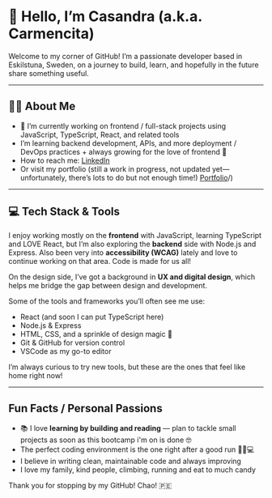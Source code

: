 # 👋 Hello, I’m Casandra (a.k.a. Carmencita)

Welcome to my corner of GitHub! I’m a passionate developer based in Eskilstuna, Sweden, on a journey to build, learn, and hopefully in the future share something useful.

---

## 👸🏽 About Me

- 👋 I’m currently working on frontend / full-stack projects using JavaScript, TypeScript, React, and related tools  
- I’m learning backend development, APIs, and more deployment / DevOps practices + always growing for the love of frontend 🌱
- How to reach me: [LinkedIn](https://www.linkedin.com/in/casandra-gustafsson/) 
- Or visit my portfolio (still a work in progress, not updated yet—unfortunately, there’s lots to do but not enough time!) [Portfolio](https://holacarmensita.com/hola)/)

---

## 💻 Tech Stack & Tools

I enjoy working mostly on the **frontend** with JavaScript, learning TypeScript and LOVE React, but I’m also exploring the **backend** side with Node.js and Express. Also been very into **accessibility (WCAG)** lately and love to continue working on that area. Code is made for us all! 

On the design side, I’ve got a background in **UX and digital design**, which helps me bridge the gap between design and development.  

Some of the tools and frameworks you’ll often see me use:  
- React (and soon I can put TypeScript here)
- Node.js & Express  
- HTML, CSS, and a sprinkle of design magic 🎨  
- Git & GitHub for version control  
- VSCode as my go-to editor  

I’m always curious to try new tools, but these are the ones that feel like home right now!

---

## Fun Facts / Personal Passions

- 📚 I love **learning by building and reading** — plan to tackle small projects as soon as this bootcamp i'm on is done 🤓 
- The perfect coding environment is the one right after a good run 🏃‍♀️💻  
- I believe in writing clean, maintainable code and always improving  
- I love my family, kind people, climbing, running and eat to much candy 


Thank you for stopping by my GitHub! Chao! 🇵🇪
